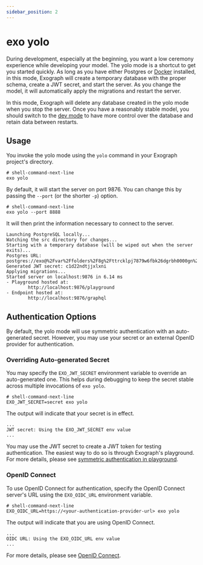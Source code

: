 ```yaml
---
sidebar_position: 2
---
```


# exo yolo

During development, especially at the beginning, you want a low ceremony experience while developing your model. The yolo mode is a shortcut to get you started quickly. As long as you have either Postgres or [Docker](https://docker.com) installed, in this mode, Exograph will create a temporary database with the proper schema, create a JWT secret, and start the server. As you change the model, it will automatically apply the migrations and restart the server.

In this mode, Exograph will delete any database created in the yolo mode when you stop the server. Once you have a reasonably stable model, you should switch to the [dev mode](./dev.md) to have more control over the database and retain data between restarts.

## Usage

You invoke the yolo mode using the `yolo` command in your Exograph project's directory.

```shell-session
# shell-command-next-line
exo yolo
```

By default, it will start the server on port 9876. You can change this by passing the `--port` (or the shorter `-p`) option.

```shell-session
# shell-command-next-line
exo yolo --port 8888
```

It will then print the information necessary to connect to the server.

```
Launching PostgreSQL locally...
Watching the src directory for changes...
Starting with a temporary database (will be wiped out when the server exits)...
Postgres URL: postgres://exo@%2Fvar%2Ffolders%2F8g%2Fttrcklpj7879w6fbk26dgrbh0000gn%2FT%2F.tmpcYt5yp/yolo
Generated JWT secret: c1d22ndtjjxlxni
Applying migrations...
Started server on localhost:9876 in 6.14 ms
- Playground hosted at:
        http://localhost:9876/playground
- Endpoint hosted at:
        http://localhost:9876/graphql
```

## Authentication Options

By default, the yolo mode will use symmetric authentication with an auto-generated secret. However, you may use your secret or an external OpenID provider for authentication.

### Overriding Auto-generated Secret

You may specify the `EXO_JWT_SECRET` environment variable to override an auto-generated one. This helps during debugging to keep the secret stable across multiple invocations of `exo yolo`.

```shell-session
# shell-command-next-line
EXO_JWT_SECRET=secret exo yolo
```

The output will indicate that your secret is in effect.

```
...
JWT secret: Using the EXO_JWT_SECRET env value
...
```

You may use the JWT secret to create a JWT token for testing authentication. The easiest way to do so is through Exograph's playground. For more details, please see [symmetric authentication in playground](/authentication/playground/symmetric.md).

### OpenID Connect

To use OpenID Connect for authentication, specify the OpenID Connect server's URL using the `EXO_OIDC_URL` environment variable.

```shell-session
# shell-command-next-line
EXO_OIDC_URL=https://<your-authentication-provider-url> exo yolo
```

The output will indicate that you are using OpenID Connect.

```
...
OIDC URL: Using the EXO_OIDC_URL env value
...
```

For more details, please see [OpenID Connect](/authentication/configuration.md#openid-connect).
